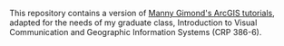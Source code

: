 This repository contains a version of [Manny Gimond's ArcGIS tutorials](https://github.com/mgimond/ArcGIS_tutorials), adapted for the needs of my graduate class, Introduction to Visual Communication and Geographic Information Systems (CRP 386-6).
